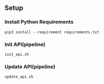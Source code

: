 ## Setup
### Install Python Requirements
`pip3 install --requirement requirements.txt`

### Init API(pipeline)
`init_api.sh`


### Update API(pipeline)
`update_api.sh`
